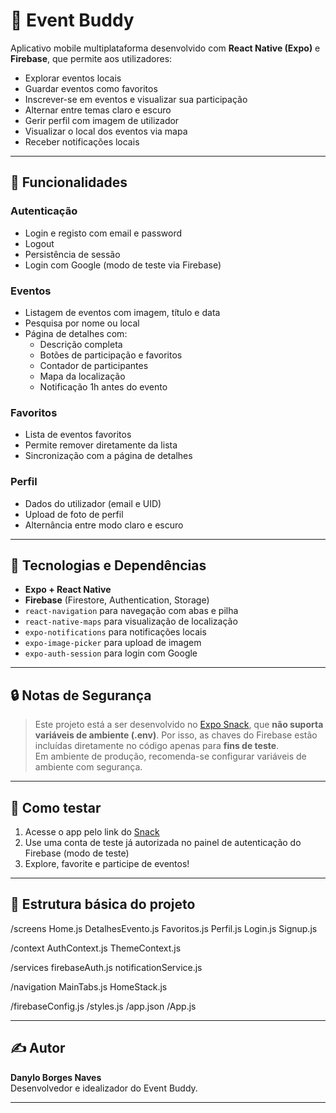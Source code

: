 # 🎉 Event Buddy

Aplicativo mobile multiplataforma desenvolvido com **React Native (Expo)** e **Firebase**, que permite aos utilizadores:

- Explorar eventos locais
- Guardar eventos como favoritos
- Inscrever-se em eventos e visualizar sua participação
- Alternar entre temas claro e escuro
- Gerir perfil com imagem de utilizador
- Visualizar o local dos eventos via mapa
- Receber notificações locais

---

## 📱 Funcionalidades

### Autenticação
- Login e registo com email e password
- Logout
- Persistência de sessão
- Login com Google (modo de teste via Firebase)

### Eventos
- Listagem de eventos com imagem, título e data
- Pesquisa por nome ou local
- Página de detalhes com:
  - Descrição completa
  - Botões de participação e favoritos
  - Contador de participantes
  - Mapa da localização
  - Notificação 1h antes do evento

### Favoritos
- Lista de eventos favoritos
- Permite remover diretamente da lista
- Sincronização com a página de detalhes

### Perfil
- Dados do utilizador (email e UID)
- Upload de foto de perfil
- Alternância entre modo claro e escuro

---

## 🔧 Tecnologias e Dependências

- **Expo + React Native**
- **Firebase** (Firestore, Authentication, Storage)
- `react-navigation` para navegação com abas e pilha
- `react-native-maps` para visualização de localização
- `expo-notifications` para notificações locais
- `expo-image-picker` para upload de imagem
- `expo-auth-session` para login com Google

---

## 🔒 Notas de Segurança

> Este projeto está a ser desenvolvido no [Expo Snack](https://snack.expo.dev), que **não suporta variáveis de ambiente (.env)**. Por isso, as chaves do Firebase estão incluídas diretamente no código apenas para **fins de teste**.  
> Em ambiente de produção, recomenda-se configurar variáveis de ambiente com segurança.

---

## 🧪 Como testar

1. Acesse o app pelo link do [Snack](https://snack.expo.dev/@nylo/snack-02570dcd-8259-4a45-bed7-f65249dae679)
2. Use uma conta de teste já autorizada no painel de autenticação do Firebase (modo de teste)
3. Explore, favorite e participe de eventos!

---

## 📂 Estrutura básica do projeto

/screens
Home.js
DetalhesEvento.js
Favoritos.js
Perfil.js
Login.js
Signup.js

/context
AuthContext.js
ThemeContext.js

/services
firebaseAuth.js
notificationService.js

/navigation
MainTabs.js
HomeStack.js

/firebaseConfig.js
/styles.js
/app.json
/App.js


---

## ✍️ Autor

**Danylo Borges Naves**  
Desenvolvedor e idealizador do Event Buddy.

---
